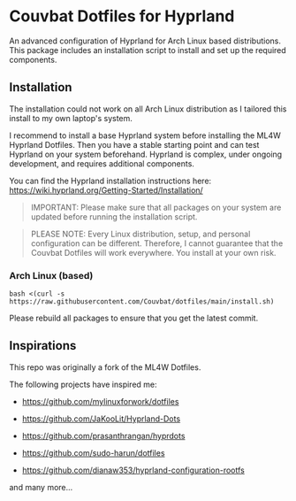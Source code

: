 # Couvbat Dotfiles for Hyprland

An advanced configuration of Hyprland for Arch Linux based distributions. This package includes an installation script to install and set up the required components.

## Installation

The installation could not work on all Arch Linux distribution as I tailored this install to my own laptop's system.

I recommend to install a base Hyprland system before installing the ML4W Hyprland Dotfiles. Then you have a stable starting point and can test Hyprland on your system beforehand. Hyprland is complex, under ongoing development, and requires additional components.

You can find the Hyprland installation instructions here: https://wiki.hyprland.org/Getting-Started/Installation/

> IMPORTANT: Please make sure that all packages on your system are updated before running the installation script.

> PLEASE NOTE: Every Linux distribution, setup, and personal configuration can be different. Therefore, I cannot guarantee that the Couvbat Dotfiles will work everywhere. You install at your own risk.

### Arch Linux (based)

```shell
bash <(curl -s https://raw.githubusercontent.com/Couvbat/dotfiles/main/install.sh)
```

Please rebuild all packages to ensure that you get the latest commit.

## Inspirations

This repo was originally a fork of the ML4W Dotfiles.

The following projects have inspired me:

- https://github.com/mylinuxforwork/dotfiles
 
- https://github.com/JaKooLit/Hyprland-Dots
- https://github.com/prasanthrangan/hyprdots
- https://github.com/sudo-harun/dotfiles
- https://github.com/dianaw353/hyprland-configuration-rootfs

and many more...

